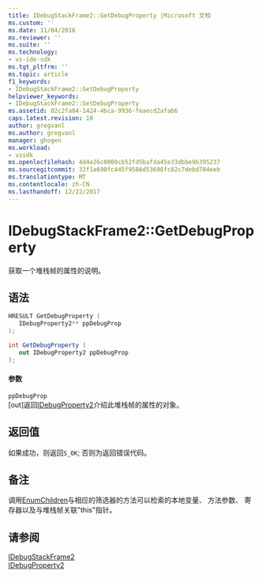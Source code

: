 ```yaml
---
title: IDebugStackFrame2::GetDebugProperty |Microsoft 文档
ms.custom: ''
ms.date: 11/04/2016
ms.reviewer: ''
ms.suite: ''
ms.technology:
- vs-ide-sdk
ms.tgt_pltfrm: ''
ms.topic: article
f1_keywords:
- IDebugStackFrame2::GetDebugProperty
helpviewer_keywords:
- IDebugStackFrame2::GetDebugProperty
ms.assetid: 02c2fa04-1424-4bca-9936-feaecd2afab6
caps.latest.revision: 10
author: gregvanl
ms.author: gregvanl
manager: ghogen
ms.workload:
- vssdk
ms.openlocfilehash: 4d4e26c0008cb52fd5bafda45e33dbbe9b395237
ms.sourcegitcommit: 32f1a690fc445f9586d53698fc82c7debd784eeb
ms.translationtype: MT
ms.contentlocale: zh-CN
ms.lasthandoff: 12/22/2017
---
```

# <a name="idebugstackframe2getdebugproperty"></a>IDebugStackFrame2::GetDebugProperty
获取一个堆栈帧的属性的说明。  
  
## <a name="syntax"></a>语法  
  
```cpp  
HRESULT GetDebugProperty (   
   IDebugProperty2** ppDebugProp  
);  
```  
  
```csharp  
int GetDebugProperty (   
   out IDebugProperty2 ppDebugProp  
);  
```  
  
#### <a name="parameters"></a>参数  
 `ppDebugProp`  
 [out]返回[IDebugProperty2](../../../extensibility/debugger/reference/idebugproperty2.md)介绍此堆栈帧的属性的对象。  
  
## <a name="return-value"></a>返回值  
 如果成功，则返回`S_OK`; 否则为返回错误代码。  
  
## <a name="remarks"></a>备注  
 调用[EnumChildren](../../../extensibility/debugger/reference/idebugproperty2-enumchildren.md)与相应的筛选器的方法可以检索的本地变量、 方法参数、 寄存器以及与堆栈帧关联"this"指针。  
  
## <a name="see-also"></a>请参阅  
 [IDebugStackFrame2](../../../extensibility/debugger/reference/idebugstackframe2.md)   
 [IDebugProperty2](../../../extensibility/debugger/reference/idebugproperty2.md)